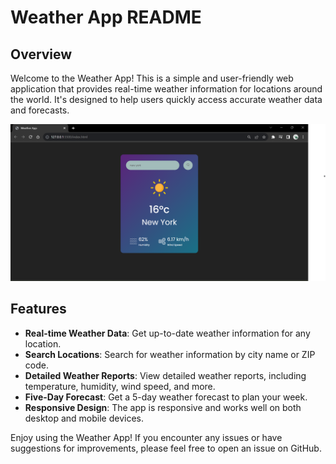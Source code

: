 # Weather App README

## Overview

Welcome to the Weather App! This is a simple and user-friendly web application that provides real-time weather information for locations around the world. It's designed to help users quickly access accurate weather data and forecasts.

![Weather App Screenshot](weather-app.png)

## Features

- **Real-time Weather Data**: Get up-to-date weather information for any location.
- **Search Locations**: Search for weather information by city name or ZIP code.
- **Detailed Weather Reports**: View detailed weather reports, including temperature, humidity, wind speed, and more.
- **Five-Day Forecast**: Get a 5-day weather forecast to plan your week.
- **Responsive Design**: The app is responsive and works well on both desktop and mobile devices.



Enjoy using the Weather App! If you encounter any issues or have suggestions for improvements, please feel free to open an issue on GitHub.

